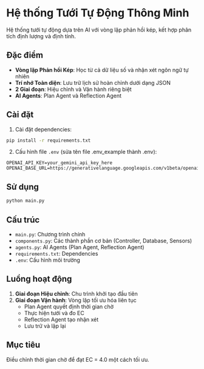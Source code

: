 # Hệ thống Tưới Tự Động Thông Minh

Hệ thống tưới tự động dựa trên AI với vòng lặp phản hồi kép, kết hợp phân tích định lượng và định tính.

## Đặc điểm

- **Vòng lặp Phản hồi Kép**: Học từ cả dữ liệu số và nhận xét ngôn ngữ tự nhiên
- **Trí nhớ Toàn diện**: Lưu trữ lịch sử hoàn chỉnh dưới dạng JSON
- **2 Giai đoạn**: Hiệu chỉnh và Vận hành riêng biệt
- **AI Agents**: Plan Agent và Reflection Agent

## Cài đặt

1. Cài đặt dependencies:
```bash
pip install -r requirements.txt
```

2. Cấu hình file `.env` (sửa tên file .env_example thành .env):
```
OPENAI_API_KEY=your_gemini_api_key_here
OPENAI_BASE_URL=https://generativelanguage.googleapis.com/v1beta/openai/
```

## Sử dụng

```bash
python main.py
```

## Cấu trúc

- `main.py`: Chương trình chính
- `components.py`: Các thành phần cơ bản (Controller, Database, Sensors)
- `agents.py`: AI Agents (Plan Agent, Reflection Agent)
- `requirements.txt`: Dependencies
- `.env`: Cấu hình môi trường

## Luồng hoạt động

1. **Giai đoạn Hiệu chỉnh**: Chu trình khởi tạo đầu tiên
2. **Giai đoạn Vận hành**: Vòng lặp tối ưu hóa liên tục
   - Plan Agent quyết định thời gian chờ
   - Thực hiện tưới và đo EC
   - Reflection Agent tạo nhận xét
   - Lưu trữ và lặp lại

## Mục tiêu

Điều chỉnh thời gian chờ để đạt EC = 4.0 một cách tối ưu.
